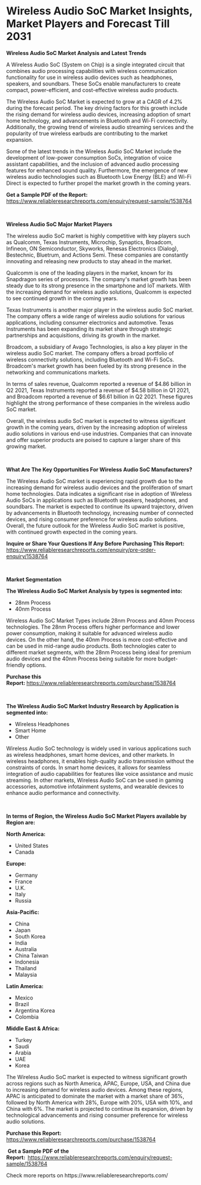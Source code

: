<p><h1>Wireless Audio SoC Market Insights, Market Players and Forecast Till 2031</h1></p><p><strong>Wireless Audio SoC Market Analysis and Latest Trends</strong></p>
<p><p>A Wireless Audio SoC (System on Chip) is a single integrated circuit that combines audio processing capabilities with wireless communication functionality for use in wireless audio devices such as headphones, speakers, and soundbars. These SoCs enable manufacturers to create compact, power-efficient, and cost-effective wireless audio products.</p><p>The Wireless Audio SoC Market is expected to grow at a CAGR of 4.2% during the forecast period. The key driving factors for this growth include the rising demand for wireless audio devices, increasing adoption of smart home technology, and advancements in Bluetooth and Wi-Fi connectivity. Additionally, the growing trend of wireless audio streaming services and the popularity of true wireless earbuds are contributing to the market expansion.</p><p>Some of the latest trends in the Wireless Audio SoC Market include the development of low-power consumption SoCs, integration of voice assistant capabilities, and the inclusion of advanced audio processing features for enhanced sound quality. Furthermore, the emergence of new wireless audio technologies such as Bluetooth Low Energy (BLE) and Wi-Fi Direct is expected to further propel the market growth in the coming years.</p></p>
<p><strong>Get a Sample PDF of the Report:&nbsp;</strong> <a href="https://www.reliableresearchreports.com/enquiry/request-sample/1538764">https://www.reliableresearchreports.com/enquiry/request-sample/1538764</a></p>
<p>&nbsp;</p>
<p><strong>Wireless Audio SoC Major Market Players</strong></p>
<p><p>The wireless audio SoC market is highly competitive with key players such as Qualcomm, Texas Instruments, Microchip, Synaptics, Broadcom, Infineon, ON Semiconductor, Skyworks, Renesas Electronics (Dialog), Bestechnic, Bluetrum, and Actions Semi. These companies are constantly innovating and releasing new products to stay ahead in the market.</p><p>Qualcomm is one of the leading players in the market, known for its Snapdragon series of processors. The company's market growth has been steady due to its strong presence in the smartphone and IoT markets. With the increasing demand for wireless audio solutions, Qualcomm is expected to see continued growth in the coming years.</p><p>Texas Instruments is another major player in the wireless audio SoC market. The company offers a wide range of wireless audio solutions for various applications, including consumer electronics and automotive. Texas Instruments has been expanding its market share through strategic partnerships and acquisitions, driving its growth in the market.</p><p>Broadcom, a subsidiary of Avago Technologies, is also a key player in the wireless audio SoC market. The company offers a broad portfolio of wireless connectivity solutions, including Bluetooth and Wi-Fi SoCs. Broadcom's market growth has been fueled by its strong presence in the networking and communications markets.</p><p>In terms of sales revenue, Qualcomm reported a revenue of $4.86 billion in Q2 2021, Texas Instruments reported a revenue of $4.58 billion in Q1 2021, and Broadcom reported a revenue of $6.61 billion in Q2 2021. These figures highlight the strong performance of these companies in the wireless audio SoC market.</p><p>Overall, the wireless audio SoC market is expected to witness significant growth in the coming years, driven by the increasing adoption of wireless audio solutions in various end-use industries. Companies that can innovate and offer superior products are poised to capture a larger share of this growing market.</p></p>
<p>&nbsp;</p>
<p><strong>What Are The Key Opportunities For Wireless Audio SoC Manufacturers?</strong></p>
<p><p>The Wireless Audio SoC market is experiencing rapid growth due to the increasing demand for wireless audio devices and the proliferation of smart home technologies. Data indicates a significant rise in adoption of Wireless Audio SoCs in applications such as Bluetooth speakers, headphones, and soundbars. The market is expected to continue its upward trajectory, driven by advancements in Bluetooth technology, increasing number of connected devices, and rising consumer preference for wireless audio solutions. Overall, the future outlook for the Wireless Audio SoC market is positive, with continued growth expected in the coming years.</p></p>
<p><strong>Inquire or Share Your Questions If Any Before Purchasing This Report:</strong> <a href="https://www.reliableresearchreports.com/enquiry/pre-order-enquiry/1538764">https://www.reliableresearchreports.com/enquiry/pre-order-enquiry/1538764</a></p>
<p>&nbsp;</p>
<p><strong>Market Segmentation</strong></p>
<p><strong>The Wireless Audio SoC Market Analysis by types is segmented into:</strong></p>
<p><ul><li>28nm Process</li><li>40nm Process</li></ul></p>
<p><p>Wireless Audio SoC Market Types include 28nm Process and 40nm Process technologies. The 28nm Process offers higher performance and lower power consumption, making it suitable for advanced wireless audio devices. On the other hand, the 40nm Process is more cost-effective and can be used in mid-range audio products. Both technologies cater to different market segments, with the 28nm Process being ideal for premium audio devices and the 40nm Process being suitable for more budget-friendly options.</p></p>
<p><strong>Purchase this Report:&nbsp;</strong><a href="https://www.reliableresearchreports.com/purchase/1538764">https://www.reliableresearchreports.com/purchase/1538764</a></p>
<p>&nbsp;</p>
<p><strong>The Wireless Audio SoC Market Industry Research by Application is segmented into:</strong></p>
<p><ul><li>Wireless Headphones</li><li>Smart Home</li><li>Other</li></ul></p>
<p><p>Wireless Audio SoC technology is widely used in various applications such as wireless headphones, smart home devices, and other markets. In wireless headphones, it enables high-quality audio transmission without the constraints of cords. In smart home devices, it allows for seamless integration of audio capabilities for features like voice assistance and music streaming. In other markets, Wireless Audio SoC can be used in gaming accessories, automotive infotainment systems, and wearable devices to enhance audio performance and connectivity.</p></p>
<p>&nbsp;</p>
<p><strong>In terms of Region, the Wireless Audio SoC Market Players available by Region are:</strong></p>
<p>
    <p> <strong> North America: </strong>
        <ul>
            <li>United States</li>
            <li>Canada</li>
        </ul>
        </p> 
    <p> <strong> Europe: </strong>
        <ul>
            <li>Germany</li>
            <li>France</li>
            <li>U.K.</li>
            <li>Italy</li>
            <li>Russia</li>
        </ul>
        </p> 
    <p> <strong> Asia-Pacific: </strong>
        <ul>
            <li>China</li>
            <li>Japan</li>
            <li>South Korea</li>
            <li>India</li>
            <li>Australia</li>
            <li>China Taiwan</li>
            <li>Indonesia</li>
            <li>Thailand</li>
            <li>Malaysia</li>
        </ul>
        </p> 
    <p> <strong> Latin America: </strong>
        <ul>
            <li>Mexico</li>
            <li>Brazil</li>
            <li>Argentina Korea</li>
            <li>Colombia</li>
        </ul>
        </p> 
    <p> <strong> Middle East & Africa: </strong>
        <ul>
            <li>Turkey</li>
            <li>Saudi</li>
            <li>Arabia</li>
            <li>UAE</li>
            <li>Korea</li>
        </ul>
    </p>
    </p>
<p><p>The Wireless Audio SoC market is expected to witness significant growth across regions such as North America, APAC, Europe, USA, and China due to increasing demand for wireless audio devices. Among these regions, APAC is anticipated to dominate the market with a market share of 36%, followed by North America with 28%, Europe with 20%, USA with 10%, and China with 6%. The market is projected to continue its expansion, driven by technological advancements and rising consumer preference for wireless audio solutions.</p></p>
<p><strong>Purchase this Report: </strong><a href="https://www.reliableresearchreports.com/purchase/1538764">https://www.reliableresearchreports.com/purchase/1538764</a></p>
<p>&nbsp;<strong>Get a Sample PDF of the Report:&nbsp;&nbsp;</strong><a href="https://www.reliableresearchreports.com/enquiry/request-sample/1538764">https://www.reliableresearchreports.com/enquiry/request-sample/1538764</a></p>
<p><strong></strong></p>
<p>Check more reports on https://www.reliableresearchreports.com/</p>